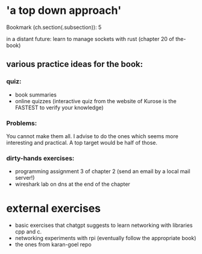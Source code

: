 # 'a top down approach'

Bookmark (ch.section(.subsection)): 5


in a distant future: learn to manage sockets with rust (chapter 20 of the-book)

## various practice ideas for the book:

### quiz:
- book summaries
- online quizzes  (interactive quiz from the website of Kurose is the FASTEST to verify your knowledge)

### Problems:
You cannot make them all. I advise to do the ones which seems more interesting and practical. A top target would be half of those.

### dirty-hands exercises:
- programming assignment 3 of chapter 2 (send an email by a local mail server!)
- wireshark lab on dns at the end of the chapter

# external exercises
- basic exercises that chatgpt suggests to learn networking with libraries cpp and c.
- networking experiments with rpi (eventually follow the appropriate book)
- the ones from karan-goel repo
